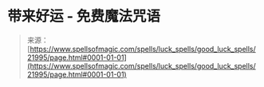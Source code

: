 <!--yml

category: 未分类

date: 2024-06-12 19:05:57

-->

# 带来好运 - 免费魔法咒语

> 来源：[https://www.spellsofmagic.com/spells/luck_spells/good_luck_spells/21995/page.html#0001-01-01](https://www.spellsofmagic.com/spells/luck_spells/good_luck_spells/21995/page.html#0001-01-01)
